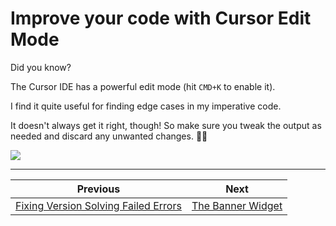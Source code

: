 # Improve your code with Cursor Edit Mode

Did you know?

The Cursor IDE has a powerful edit mode (hit `CMD+K` to enable it).

I find it quite useful for finding edge cases in my imperative code.

It doesn't always get it right, though! So make sure you tweak the output as needed and discard any unwanted changes. 🙇‍♂️

![](214.gif)

---

| Previous | Next |
| -------- | ---- |
| [Fixing Version Solving Failed Errors](../0213-fixing-version-solving-failed-errors/index.md) | [The Banner Widget](../0215-banner-widget/index.md) |

<!-- TWITTER|https://x.com/biz84/status/1864613511420068093 -->
<!-- LINKEDIN|https://www.linkedin.com/posts/andreabizzotto_did-you-know-the-cursor-ide-has-a-powerful-activity-7270379818746105856-Mq9n -->
<!-- BLUESKY|https://bsky.app/profile/codewithandrea.com/post/3lckgkkurms27 -->